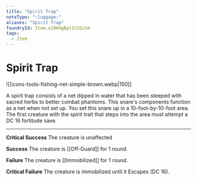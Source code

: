 ```yaml
---
title: "Spirit Trap"
noteType: ":luggage:"
aliases: "Spirit Trap"
foundryId: Item.e29H4gBplIC5SLhm
tags:
  - Item
---
```


# Spirit Trap
![[icons-tools-fishing-net-simple-brown.webp|150]]

A spirit trap consists of a net dipped in water that has been steeped with sacred herbs to better combat phantoms. This snare's components function as a net when not set up. You set this snare up in a 10-foot-by-10-foot area. The first creature with the spirit trait that steps into the area must attempt a DC 16 fortitude save.

* * *

**Critical Success** The creature is unaffected

**Success** The creature is [[Off-Guard]] for 1 round.

**Failure** The creature is [[Immobilized]] for 1 round.

**Critical Failure** The creature is immobilized until it Escapes (DC 16).
